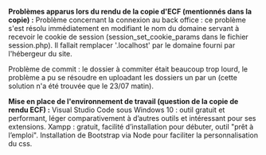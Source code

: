 **Problèmes apparus lors du rendu de la copie d'ECF (mentionnés dans la copie) :**
Problème concernant la connexion au back office : ce problème s'est résolu immédiatement en modifiant le nom du domaine servant à recevoir le cookie de session (session_set_cookie_params dans le fichier session.php). Il fallait remplacer '.localhost' par le domaine fourni par l'hébergeur du site.

Problème de commit : le dossier à commiter était beaucoup trop lourd, le problème a pu se résoudre en uploadant les dossiers un par un (cette solution n'a été trouvée que le 23/07 matin).




**Mise en place de l'environnement de travail (question de la copie de rendu ECF) :**
Visual Studio Code sous Windows 10 : outil gratuit et performant, léger comparativement à d’autres outils et intéressant pour ses extensions.
Xampp : gratuit, facilité d’installation pour débuter, outil "prêt à l’emploi".
Installation de Bootstrap via Node pour faciliter la personnalisation du css.
